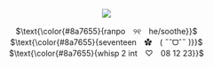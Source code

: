 <p align="center">
<img src="https://files.catbox.moe/jtx3w2.png"/>
</p>

<p align="center">
$\text{\color{#8a7655}{ranpo　୨୧　he/soothe}}$ <br>
$\text{\color{#8a7655}{seventeen　✿　( ˶ˆᗜˆ˵ )}}$ <br>
$\text{\color{#8a7655}{whisp 2 int　♡　08 12 23}}$
</p>

